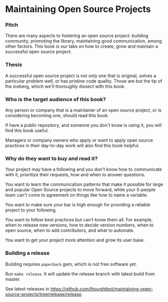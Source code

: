 # Maintaining Open Source Projects

### Pitch

There are many aspects to fostering an open source project: building community,
promoting the library, maintaining good communication, among other factors. This
book is our take on how to create, grow and maintain a successful open source
project.


### Thesis

A successful open source project is not only one that is original, solves a
particular problem well, or has pristine code quality. Those are but the tip of
the iceberg, which we'll thoroughly dissect with this book.


### Who is the target audience of this book?

Any person or company that is a maintainer of an open source project, or is
considering becoming one, should read this book.

If have a public repository, and someone you don't know is using it, you will
find this book useful.

Managers or company owners who apply or want to apply open source practices in
their day-to-day work will also find this book helpful.

### Why do they want to buy and read it?

Your project may have a following and you don't know how to communicate with it,
prioritize their requests, how and when to answer questions.

You want to learn the communication patterns that make it possible for large
and popular Open Source projects to move forward, while your 5-people team can't
come to agreement on things like how to name a variable.

You want to make sure your bar is high enough for providing a reliable project
to your following.

You want to follow best practices but can't know them all. For example, when to release new
versions, how to decide version numbers, when to open source, when to add
contributors, and what to automate.

You want to get your project more attention and grow its user base.


### Building a release

Building requires `paperback` gem, which is not free software yet.

Run `make release`. It will update the release branch with latest build from
master.

See latest releases in
https://github.com/thoughtbot/maintaining-open-source-projects/tree/release/release.

